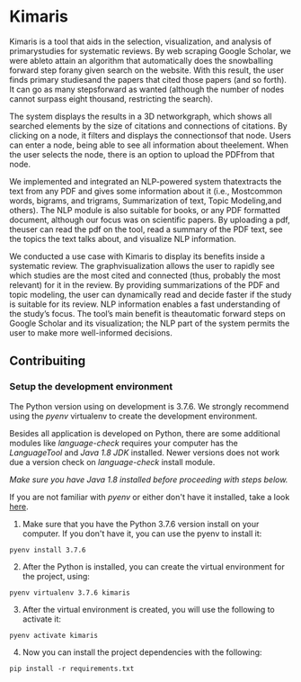 # Kimaris

Kimaris is a tool that aids in the selection, visualization, and analysis of primarystudies for systematic reviews.  By web scraping Google Scholar, we were ableto attain an algorithm that automatically does the snowballing forward step forany given search on the website. With this result, the user finds primary studiesand the papers that cited those papers (and so forth).  It can go as many stepsforward as wanted (although the number of nodes cannot surpass eight thousand, restricting the search).  

The system displays the results in a 3D networkgraph, which shows all searched elements by the size of citations and connections of citations.  By clicking on a node, it filters and displays the connectionsof that node.  Users can enter a node, being able to see all information about theelement.  When the user selects the node, there is an option to upload the PDFfrom that node.  

We implemented and integrated an NLP-powered system thatextracts the text from any PDF and gives some information about it (i.e., Mostcommon words, bigrams, and trigrams, Summarization of text, Topic Modeling,and others).  The NLP module is also suitable for books, or any PDF formatted document, although our focus was on scientific papers.  By uploading a pdf, theuser can read the pdf on the tool,  read a summary of the PDF text,  see the topics the text talks about, and visualize NLP information.  

We conducted a use case with Kimaris to display its benefits inside a systematic review.  The graphvisualization allows the user to rapidly see which studies are the most cited and connected (thus, probably the most relevant) for it in the review.  By providing summarizations of the PDF and topic modeling, the user can dynamically read and decide faster if the study is suitable for its review.  NLP information enables a fast understanding of the study’s focus.  The tool’s main benefit is theautomatic forward steps on Google Scholar and its visualization; the NLP part of the system permits the user to make more well-informed decisions.

## Contribuiting ##

### Setup the development environment ###

The Python version using on development is 3.7.6. We strongly recommend using the *pyenv* virtualenv to create the development environment.

Besides all application is developed on Python, there are some additional modules like *language-check* requires your computer has the *LanguageTool* and *Java 1.8 JDK* installed. Newer versions does not work due a version check on *language-check* install module. 

*Make sure you have Java 1.8 installed before proceeding with steps below.*


If you are not familiar with *pyenv* or either don't have it installed, take a look [here](https://github.com/pyenv/pyenv).

1. Make sure that you have the Python 3.7.6 version install on your computer. If you don't have it, you can use the pyenv to install it:

```
pyenv install 3.7.6
```

2. After the Python is installed, you can create the virtual environment for the project, using:

```
pyenv virtualenv 3.7.6 kimaris
```

3. After the virtual environment is created, you will use the following to activate it:

```
pyenv activate kimaris
```

4. Now you can install the project dependencies with the following:

```
pip install -r requirements.txt
```

